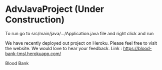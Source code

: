 # AdvJavaProject (Under Construction)

To run go to src/main/java/.../Application.java file and right click and run

We have recently deployed out project on Heroku. 
Please feel free to visit the website. We would love to hear your feedback.
Link : https://blood-bank-tmsl.herokuapp.com/

Blood Bank